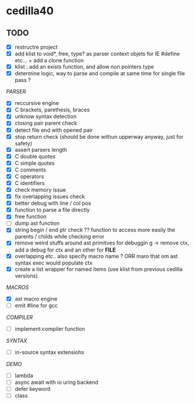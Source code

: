 # cedilla40

## TODO

- [x] restructre project
- [x] add klist to void*, free, type? as parser context objets for IE #define etc... + add a clone function
- [x] klist : add an exists function, and allow non pointers type
- [x] determine logic, way to parse and compile at same time for single file pass ?

*PARSER*

- [x] reccursive engine
- [x] C brackets, parethesis, braces
- [x] unknow syntax detection
- [x] closing pair parent check
- [x] detect file end with opened pair
- [x] stop return check (should be done withun upperway anyway, just for safety)
- [x] assert parsers length
- [x] C double quotes
- [x] C simple quotes
- [x] C comments
- [x] C operators
- [x] C identifiers
- [x] check memory issue
- [x]  fix overlapping issues check
- [x] better debug with line / col pos
- [x] function to parse a file directly
- [x] free function
- [ ] dump ast function
- [x] string begin / end ptr check ?? function to access more easily the parents / childs while checking error
- [x] remove weird stuffs around ast primitves for debuggin g -> remove ctx, add a debug for ctx and an other for __FILE__
- [x] overlapping etc.. also specify macro name ? ORR maro that om ast syntax exec would populate ctx
- [x] create a list wrapper for named items (use klist from previous cedilla versions)

*MACROS*
- [x] ast macro engine
- [ ] emit #line for gcc

*COMPILER*
- [ ] implement compiler function

*SYNTAX*
- [ ] in-source syntax extensiohs

*DEMO*
- [ ] lambda
- [ ] async await with io uring backend
- [ ] defer keyword
- [ ] class
